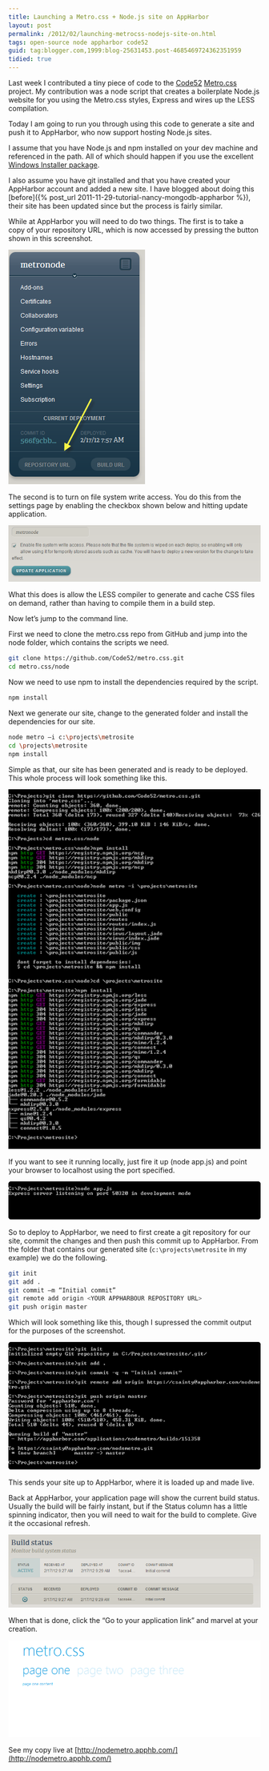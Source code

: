 ```yaml
---
title: Launching a Metro.css + Node.js site on AppHarbor
layout: post
permalink: /2012/02/launching-metrocss-nodejs-site-on.html
tags: open-source node appharbor code52
guid: tag:blogger.com,1999:blog-25631453.post-4685469724362351959
tidied: true
---
```



Last week I contributed a tiny piece of code to the [Code52](http://code52.org/) [Metro.css](https://github.com/Code52/metro.css) project. My contribution was a node script that creates a boilerplate Node.js website for you using the Metro.css styles, Express and wires up the LESS compilation.  

<!-- more -->

Today I am going to run you through using this code to generate a site and push it to AppHarbor, who now support hosting Node.js sites.  
  
I assume that you have Node.js and npm installed on your dev machine and referenced in the path. All of which should happen if you use the excellent [Windows Installer package](http://nodejs.org/#download).  
  
I also assume you have git installed and that you have created your AppHarbor account and added a new site. I have blogged about doing this [before]({% post_url 2011-11-29-tutorial-nancy-mongodb-appharbor %}), their site has been updated since but the process is fairly similar.  
  
While at AppHarbor you will need to do two things. The first is to take a copy of your repository URL, which is now accessed by pressing the button shown in this screenshot.  
  
![Appharbor URL](/images/1382874051194.png)  
  
The second is to turn on file system write access. You do this from the settings page by enabling the checkbox shown below and hitting update application.  
  
![AppHarbor Files](/images/1382874051195.png)  
  
What this does is allow the LESS compiler to generate and cache CSS files on demand, rather than having to compile them in a build step.  
  
Now let’s jump to the command line.  
  
First we need to clone the metro.css repo from GitHub and jump into the node folder, which contains the scripts we need.  
     
```bash
git clone https://github.com/Code52/metro.css.git
cd metro.css/node
```
   
Now we need to use npm to install the dependencies required by the script.  
     
```bash
npm install
```
   
Next we generate our site, change to the generated folder and install the dependencies for our site.  
     
```bash
node metro –i c:\projects\metrosite
cd \projects\metrosite
npm install
```
   
Simple as that, our site has been generated and is ready to be deployed. This whole process will look something like this.  
  
![Site Creation](/images/1382874051196.png)  
  
If you want to see it running locally, just fire it up (node app.js) and point your browser to localhost using the port specified.  
  
![Running Locally](/images/1382874051198.png)  
  
So to deploy to AppHarbor, we need to first create a git repository for our site, commit the changes and then push this commit up to AppHarbor. From the folder that contains our generated site (`c:\projects\metrosite` in my example) we do the following.  
     
```bash
git init
git add .
git commit –m “Initial commit”
git remote add origin <YOUR APPHARBOUR REPOSITORY URL>
git push origin master
```
   
Which will look something like this, though I supressed the commit output for the purposes of the screenshot.  
  
![Git CLI](/images/1382874051199.png)  
  
This sends your site up to AppHarbor, where it is loaded up and made live.  
  
Back at AppHarbor, your application page will show the current build status. Usually the build will be fairly instant, but if the Status column has a little spinning indicator, then you will need to wait for the build to complete. Give it the occasional refresh.  
  
![Build Status](/images/1382874051200.png)  
          
When that is done, click the “Go to your application link” and marvel at your creation.  
  
![Metro Site](/images/1382874051201.png)  
  
See my copy live at [http://nodemetro.apphb.com/](http://nodemetro.apphb.com/)  
  
